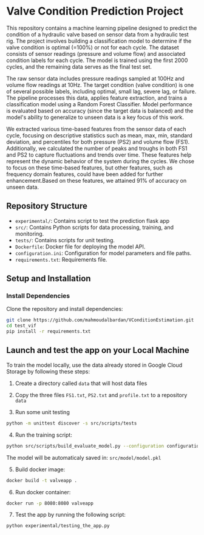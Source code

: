 # Valve Condition Prediction Project

This repository contains a machine learning pipeline designed to predict the condition of a hydraulic valve based on sensor data from a hydraulic test rig. 
The project involves building a classification model to determine if the valve condition is optimal (=100%) or not for each cycle. 
The dataset consists of sensor readings (pressure and volume flow) and associated condition labels for each cycle. 
The model is trained using the first 2000 cycles, and the remaining data serves as the final test set.

The raw sensor data includes pressure readings sampled at 100Hz and volume flow readings at 10Hz. The target condition (valve condition) is one of several possible labels, including optimal, small lag, severe lag, or failure. The pipeline processes this data, applies feature extraction, and trains a classification model using a Random Forest Classifier. 
Model performance is evaluated based on accuracy (since the target data is balanced) and the model's ability to generalize to unseen data is a key focus of this work.

We extracted various time-based features from the sensor data of each cycle, focusing on descriptive statistics such as mean, max, min, standard deviation, and percentiles for both pressure (PS2) and volume flow (FS1). Additionally, we calculated the number of peaks and troughs in both FS1 and PS2 to capture fluctuations and trends over time. These features help represent the dynamic behavior of the system during the cycles. We chose to focus on these time-based features, but other features, such as frequency domain features, could have been added for further enhancement.Based on these features, we attained 91% of accuracy on unseen data.


## Repository Structure
- `experimental/`: Contains script to test the prediction flask app
- `src/`: Contains Python scripts for data processing, training, and monitoring.
- `tests/`: Contains scripts for unit testing.
- `Dockerfile`: Docker file for deploying the model API.
- `configuration.ini`: Configuration for model parameters and file paths.
- `requirements.txt`: Requirements file.

## Setup and Installation

### Install Dependencies
Clone the repository and install dependencies:
```bash
git clone https://github.com/mahmoudalbardan/VConditionEstimation.git 
cd test_vif
pip install -r requirements.txt
```

##  Launch and test the app on your Local Machine
To train the model locally, use the data already stored in Google Cloud Storage
by following these steps:
1. Create a directory called `data` that will host data files

2. Copy the three files `FS1.txt`, `PS2.txt` and `profile.txt` to a repository `data`

3. Run some unit testing
```bash
python -m unittest discover -s src/scripts/tests
```

4. Run the training script:
```bash
python src/scripts/build_evaluate_model.py --configuration configuration.ini --eda false
```
The model will be automaticaly saved in: `src/model/model.pkl`

5. Build docker image:
```bash
docker build -t valveapp .
```

6. Run docker container:
```bash
docker run -p 8080:8080 valveapp
```

7. Test the app by running the following script:
```bash
python experimental/testing_the_app.py
```
